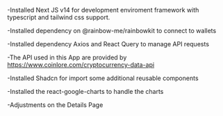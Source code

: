 -Installed Next JS v14 for development enviroment framework with typescript and
tailwind css support.

-Installed dependency on @rainbow-me/rainbowkit to connect to wallets

-Installed dependency Axios and React Query to manage API requests

-The API used in this App are provided by
https://www.coinlore.com/cryptocurrency-data-api

-Installed Shadcn for import some additional reusable components

-Installed the react-google-charts to handle the charts

-Adjustments on the Details Page

